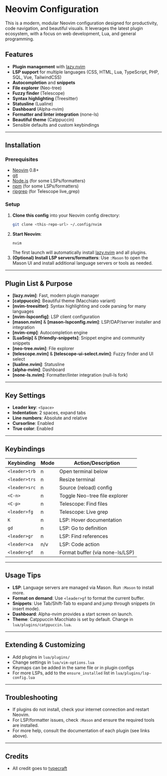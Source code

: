 # Neovim Configuration

This is a modern, modular Neovim configuration designed for productivity, code navigation, and beautiful visuals. It leverages the latest plugin ecosystem, with a focus on web development, Lua, and general programming.

## Features
- **Plugin management** with [lazy.nvim](https://github.com/folke/lazy.nvim)
- **LSP support** for multiple languages (CSS, HTML, Lua, TypeScript, PHP, SQL, Vue, TailwindCSS)
- **Autocompletion** and **snippets**
- **File explorer** (Neo-tree)
- **Fuzzy finder** (Telescope)
- **Syntax highlighting** (Treesitter)
- **Statusline** (Lualine)
- **Dashboard** (Alpha-nvim)
- **Formatter and linter integration** (none-ls)
- **Beautiful theme** (Catppuccin)
- Sensible defaults and custom keybindings

---

## Installation

### Prerequisites
- [Neovim](https://neovim.io/) 0.8+
- [git](https://git-scm.com/)
- [Node.js](https://nodejs.org/) (for some LSPs/formatters)
- [npm](https://www.npmjs.com/) (for some LSPs/formatters)
- [ripgrep](https://github.com/BurntSushi/ripgrep) (for Telescope live_grep)

### Setup
1. **Clone this config** into your Neovim config directory:
   ```sh
   git clone <this-repo-url> ~/.config/nvim
   ```
2. **Start Neovim**:
   ```sh
   nvim
   ```
   The first launch will automatically install [lazy.nvim](https://github.com/folke/lazy.nvim) and all plugins.
3. **(Optional) Install LSP servers/formatters**:
   Use `:Mason` to open the Mason UI and install additional language servers or tools as needed.

---

## Plugin List & Purpose

- **[lazy.nvim]**: Fast, modern plugin manager
- **[catppuccin]**: Beautiful theme (Macchiato variant)
- **[nvim-treesitter]**: Syntax highlighting and code parsing for many languages
- **[nvim-lspconfig]**: LSP client configuration
- **[mason.nvim]** & **[mason-lspconfig.nvim]**: LSP/DAP/server installer and integration
- **[nvim-cmp]**: Autocompletion engine
- **[LuaSnip]** & **[friendly-snippets]**: Snippet engine and community snippets
- **[neo-tree.nvim]**: File explorer
- **[telescope.nvim]** & **[telescope-ui-select.nvim]**: Fuzzy finder and UI select
- **[lualine.nvim]**: Statusline
- **[alpha-nvim]**: Dashboard
- **[none-ls.nvim]**: Formatter/linter integration (null-ls fork)

---

## Key Settings

- **Leader key**: `<Space>`
- **Indentation**: 2 spaces, expand tabs
- **Line numbers**: Absolute and relative
- **Cursorline**: Enabled
- **True color**: Enabled

---

## Keybindings

| Keybinding         | Mode | Action/Description                  |
|--------------------|------|-------------------------------------|
| `<leader>trb`      | n    | Open terminal below                 |
| `<leader>trs`      | n    | Resize terminal                     |
| `<leader>src`      | n    | Source (reload) config              |
| `<C-n>`            | n    | Toggle Neo-tree file explorer       |
| `<C-p>`            | n    | Telescope: Find files               |
| `<leader>fg`       | n    | Telescope: Live grep                |
| `K`                | n    | LSP: Hover documentation            |
| `gd`               | n    | LSP: Go to definition               |
| `<leader>gr`       | n    | LSP: Find references                |
| `<leader>ca`       | n/v  | LSP: Code action                    |
| `<leader>gf`       | n    | Format buffer (via none-ls/LSP)     |

---

## Usage Tips
- **LSP**: Language servers are managed via Mason. Run `:Mason` to install more.
- **Format on demand**: Use `<leader>gf` to format the current buffer.
- **Snippets**: Use Tab/Shift-Tab to expand and jump through snippets (in insert mode).
- **Dashboard**: Alpha-nvim provides a start screen on launch.
- **Theme**: Catppuccin Macchiato is set by default. Change in `lua/plugins/catppuccin.lua`.

---

## Extending & Customizing
- Add plugins in `lua/plugins/`
- Change settings in `lua/vim-options.lua`
- Keymaps can be added in the same file or in plugin configs
- For more LSPs, add to the `ensure_installed` list in `lua/plugins/lsp-config.lua`

---

## Troubleshooting
- If plugins do not install, check your internet connection and restart Neovim.
- For LSP/formatter issues, check `:Mason` and ensure the required tools are installed.
- For more help, consult the documentation of each plugin (see links above).

---

## Credits
- All credit goes to [typecraft](https://www.youtube.com/playlist?list=PLsz00TDipIffreIaUNk64KxTIkQaGguqn)
